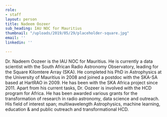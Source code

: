```yaml
---
role:
- staff
layout: person
title: Nadeem Oozeer
sub_heading: IAU NOC for Mauritius
thumbnail: "/uploads/2019/05/29/placeholder-square.jpg"
email: ''
linkedin: ''

---
```

Dr. Nadeem Oozeer is the IAU NOC for Mauritius. He is currently a data scientist with the South African Radio Astronomy Observatory, leading for the Square Kilomtere Array (SKA). He completed his PhD in Astrophysics at the University of Mauritius in 2008 and joined a postdoc with the SKA-SA based at HartRAO in 2009. He has been with the SKA Africa project since 2011. Apart from his current tasks, Dr. Oozeer is involved with the HCD program for Africa. He has been awarded various grants for the transformation of research in radio astronomy, data science and outreach. His field of interest span; multiwavelength Astrophysics, machine learning, education & and public outreach and transformational HCD.